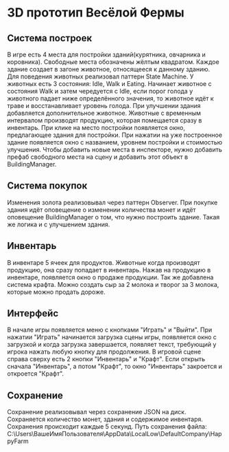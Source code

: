# 3D прототип Весёлой Фермы
## Система построек
В игре есть 4 места для постройки зданий(курятника, овчарника и коровника). Свободные места обозначены жёлтым квадратом. Каждое здание создает в загоне животное,
относящееся к данному зданию. Для поведения животных реализовал паттерн State Machine. У животных есть 3 состояния: Idle, Walk и Eating. Начинает животное с состояния Walk и затем чередуется с Idle,
если порог голода у животного падает ниже определённого значения, то животное идёт к траве и восстанавливает уровень голода. При улучшении здания добавляется дополнительное животное. Животные с временным интервалом производят продукцию, которая помещается сразу в инвентарь.
При клике на место постройки появляется окно, предлагающее здания для постройки. При нажатии на уже построенное здание появляется окно с названием, уровнем постройки и стоимостью улучшения.
Чтобы добавить новые места в инспекторе, нужно добавить префаб свободного места на сцену и добавить этот объект в BuildingManager.
## Система покупок
Изменения золота реализовывал через паттерн Observer. При покупке здания идёт оповещение о изменении количества монет и идёт оповещение BuildingManager о том, что нужно построить здание. Такая же логика и с улучшением здания.
## Инвентарь
В инвентаре 5 ячеек для продуктов. Животные когда производят продукцию, она сразу попадает в инвентарь. Нажав на продукцию в инвентаре, появляется окно о продаже продукции. Так же добавлена система крафта. Можно создать сыр за 2 молока и творог за 3 молока, которые можно продать дороже.
## Интерфейс
В начале игры появляется меню с кнопками "Играть" и "Выйти". При нажатии "Играть" начинается загрузка сцены игры, появляется окно с загрузкой и когда загрузка завершается, появляет текст, требующий у игрока нажать любую кнопку для продолжения. В игровой сцене справа сверху есть 2 кнопки "Инвентарь" и "Крафт". Если открыть сначала "Инвентарь", а потом "Крафт", то окно "Инвентарь" закроется и откроется "Крафт".
## Сохранение
Сохранение реализовывал через сохранение JSON на диск. Сохраняется количество монет, здания и содержимое инвентаря. Сохранения происходит каждые 5 секунд. Путь сохранения файла: C:\Users\ВашеИмяПользователя\AppData\LocalLow\DefaultCompany\HappyFarm
